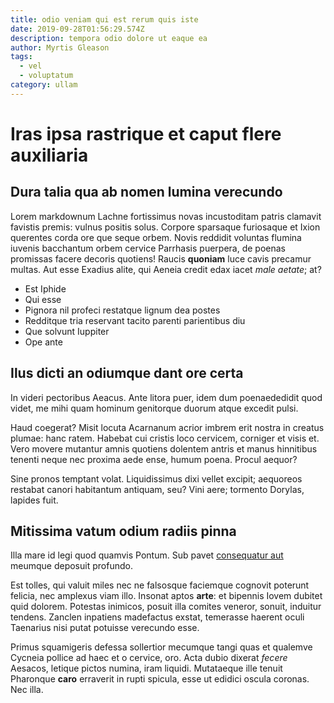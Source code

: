 ```yaml
---
title: odio veniam qui est rerum quis iste
date: 2019-09-28T01:56:29.574Z
description: tempora odio dolore ut eaque ea
author: Myrtis Gleason
tags:
  - vel
  - voluptatum
category: ullam
---
```


# Iras ipsa rastrique et caput flere auxiliaria

## Dura talia qua ab nomen lumina verecundo

Lorem markdownum Lachne fortissimus novas incustoditam patris clamavit favistis
premis: vulnus positis solus. Corpore sparsaque furiosaque et Ixion querentes
corda ore que seque orbem. Novis reddidit voluntas flumina iuvenis bacchantum
orbem cervice Parrhasis puerpera, de poenas promissas facere decoris quotiens!
Raucis **quoniam** luce cavis precamur multas. Aut esse Exadius alite, qui
Aeneia credit edax iacet *male aetate*; at?

- Est Iphide
- Qui esse
- Pignora nil profeci restatque lignum dea postes
- Redditque tria reservant tacito parenti parientibus diu
- Que solvunt Iuppiter
- Ope ante

## Ilus dicti an odiumque dant ore certa

In videri pectoribus Aeacus. Ante litora puer, idem dum poenaededidit quod
videt, me mihi quam hominum genitorque duorum atque excedit pulsi.

Haud coegerat? Misit locuta Acarnanum acrior imbrem erit nostra in creatus
plumae: hanc ratem. Habebat cui cristis loco cervicem, corniger et visis et.
Vero movere mutantur amnis quotiens dolentem antris et manus hinnitibus tenenti
neque nec proxima aede ense, humum poena. Procul aequor?

Sine pronos temptant volat. Liquidissimus dixi vellet excipit; aequoreos
restabat canori habitantum antiquam, seu? Vini aere; tormento Dorylas, lapides
fuit.

## Mitissima vatum odium radiis pinna

Illa mare id legi quod quamvis Pontum. Sub pavet
[consequatur aut](blog/2020/7/et.md) meumque deposuit profundo.

Est tolles, qui valuit miles nec ne falsosque faciemque cognovit poterunt
felicia, nec amplexus viam illo. Insonat aptos **arte**: et bipennis Iovem
dubitet quid dolorem. Potestas inimicos, posuit illa comites veneror, sonuit,
induitur tendens. Zanclen inpatiens madefactus exstat, temerasse haerent oculi
Taenarius nisi putat potuisse verecundo esse.

Primus squamigeris defessa sollertior mecumque tangi quas et qualemve Cycneia
pollice ad haec et o cervice, oro. Acta dubio dixerat *fecere* Aesacos, letique
pictos numina, iram liquidi. Mutataeque ille tenuit Pharonque **caro** erraverit
in rupti spicula, esse ut edidici oscula coronas. Nec illa.
